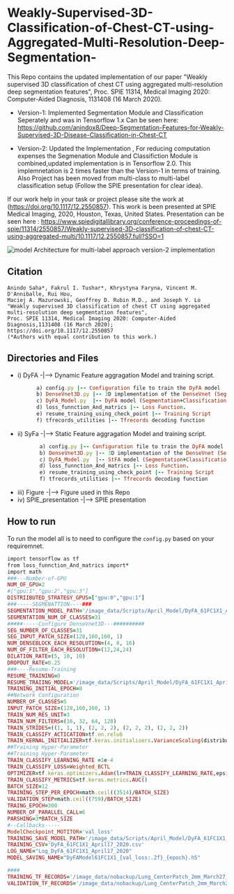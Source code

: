 # Weakly-Supervised-3D-Classification-of-Chest-CT-using-Aggregated-Multi-Resolution-Deep-Segmentation-
This Repo contains the updated implementation of our paper "Weakly supervised 3D classification of chest CT using aggregated multi-resolution deep segmentation features", Proc. SPIE 11314, Medical Imaging 2020: Computer-Aided Diagnosis, 1131408 (16 March 2020).

* Version-1: Implemented Segmentation Module and Classification Seperately and was in Tensorflow 1.x
Can be seen here: https://github.com/anindox8/Deep-Segmentation-Features-for-Weakly-Supervised-3D-Disease-Classification-in-Chest-CT

* Version-2: Updated the Implementation , For reducing computation expenses the Segmenation Module and Classifiction Module is combined,updated implementation is in Tensorflow 2.0. This implemnetation is 2 times faster than the Version-1 in terms of training. Also Project has been moved from multi-class to multi-label classification setup (Follow the SPIE presentation for clear idea).

If our work help in your task or project please site the work at  (https://doi.org/10.1117/12.2550857). This work is been presented at  SPIE Medical Imaging, 2020, Houston, Texas, United States. Presentation can be seen here : https://www.spiedigitallibrary.org/conference-proceedings-of-spie/11314/2550857/Weakly-supervised-3D-classification-of-chest-CT-using-aggregated-multi/10.1117/12.2550857.full?SSO=1

![model Architecture for multi-label approach version-2 implementation](https://github.com/fitushar/Weakly-Supervised-3D-Classification-of-Chest-CT-using-Aggregated-Multi-Resolution-Deep-Segmentation-/blob/master/figure/Model_Architecture.png)

## Citation
```
Anindo Saha*, Fakrul I. Tushar*, Khrystyna Faryna, Vincent M. D'Anniballe, Rui Hou, 
Maciej A. Mazurowski, Geoffrey D. Rubin M.D., and Joseph Y. Lo 
"Weakly supervised 3D classification of chest CT using aggregated multi-resolution deep segmentation features", 
Proc. SPIE 11314, Medical Imaging 2020: Computer-Aided Diagnosis,1131408 (16 March 2020); 
https://doi.org/10.1117/12.2550857
(*Authors with equal contribution to this work.)
```

## Directories and Files
*   i) DyFA -|--> Dynamic Feature aggragation Model and training script.
       ```ruby
             a) config.py |-- Configuration file to train the DyFA model
             b) DenseVnet3D.py |-- 3D implementation of the DenseVnet (Segmentation Module)
             c) DyFA_Model.py  |-- DyFA model (Segmentation+Classification Module)
             d) loss_funnction_And_matrics |-- Loss Function.
             e) resume_training_using_check_point |-- Training Script
             f) tfrecords_utilities |-- Tfrecords decoding function    
      ```       
*  ii) SyFa -|--> Static Feature aggragation Model and training script.
      ```ruby
             a) config.py |-- Configuration file to train the DyFA model
             b) DenseVnet3D.py |-- 3D implementation of the DenseVnet (Segmentation Module)
             c) DyFA_Model.py  |-- StFA model (Segmentation+Classification Module)
             d) loss_funnction_And_matrics |-- Loss Function.
             e) resume_training_using_check_point |-- Training Script
             f) tfrecords_utilities |-- Tfrecords decoding function    
      ```
* iii) Figure -|--> Figure used in this Repo
*  iv) SPIE_presentation -|--> SPIE presentation


## How to run

To run the model all is to need to configure the `config.py` based on your requiremnet.
```ruby
import tensorflow as tf
from loss_funnction_And_matrics import*
import math
###---Number-of-GPU
NUM_OF_GPU=2
#["gpu:1","gpu:2","gpu:3"]
DISTRIIBUTED_STRATEGY_GPUS=["gpu:0","gpu:1"]
###-----SEGMENATTION----###
SEGMENTATION_MODEL_PATH='/image_data/Scripts/April_Model/DyFA_61FC1X1_April17_2020/LungSEG_DenseVnet_2.60_4998.h5'
SEGMENTATION_NUM_OF_CLASSES=31
#####-----Configure DenseVnet3D---##########
SEG_NUMBER_OF_CLASSES=31
SEG_INPUT_PATCH_SIZE=(128,160,160, 1)
NUM_DENSEBLOCK_EACH_RESOLUTION=(4, 8, 16)
NUM_OF_FILTER_EACH_RESOLUTION=(12,24,24)
DILATION_RATE=(5, 10, 10)
DROPOUT_RATE=0.25
###----Resume-Training
RESUME_TRAINING=0
RESUME_TRAIING_MODEL='/image_data/Scripts/April_Model/DyFA_61FC1X1_April17_2020/Model_DyFA_61FC1X1_April17_2020/'
TRAINING_INITIAL_EPOCH=0
##Network Configuration
NUMBER_OF_CLASSES=5
INPUT_PATCH_SIZE=(128,160,160, 1)
TRAIN_NUM_RES_UNIT=3
TRAIN_NUM_FILTERS=(16, 32, 64, 128)
TRAIN_STRIDES=((1, 1, 1), (2, 2, 2), (2, 2, 2), (2, 2, 2))
TRAIN_CLASSIFY_ACTICATION=tf.nn.relu6
TRAIN_KERNAL_INITIALIZER=tf.keras.initializers.VarianceScaling(distribution='uniform')
##Training Hyper-Parameter
##Training Hyper-Parameter
TRAIN_CLASSIFY_LEARNING_RATE =1e-4
TRAIN_CLASSIFY_LOSS=Weighted_BCTL
OPTIMIZER=tf.keras.optimizers.Adam(lr=TRAIN_CLASSIFY_LEARNING_RATE,epsilon=1e-5)
TRAIN_CLASSIFY_METRICS=tf.keras.metrics.AUC()
BATCH_SIZE=12
TRAINING_STEP_PER_EPOCH=math.ceil((3514)/BATCH_SIZE)
VALIDATION_STEP=math.ceil((759)/BATCH_SIZE)
TRAING_EPOCH=300
NUMBER_OF_PARALLEL_CALL=6
PARSHING=3*BATCH_SIZE
#--Callbacks-----
ModelCheckpoint_MOTITOR='val_loss'
TRAINING_SAVE_MODEL_PATH='/image_data/Scripts/April_Model/DyFA_61FC1X1_April17_2020/Model_DyFA_61FC1X1_April17_2020/'
TRAINING_CSV='DyFA_61FC1X1_April17_2020.csv'
LOG_NAME="Log_DyFA_61FC1X1_April17_2020"
MODEL_SAVING_NAME="DyFAModel61FC1X1_{val_loss:.2f}_{epoch}.h5"

####
TRAINING_TF_RECORDS='/image_data/nobackup/Lung_CenterPatch_2mm_March27_2020/tf/Train_tfrecords/'
VALIDATION_TF_RECORDS='/image_data/nobackup/Lung_CenterPatch_2mm_March27_2020/tf/Val_tfrecords/'
```


